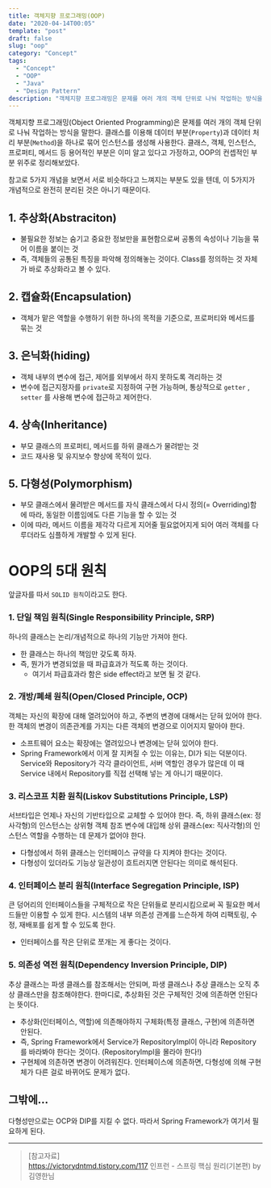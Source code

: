 ```yaml
---
title: 객체지향 프로그래밍(OOP)
date: "2020-04-14T00:05"
template: "post"
draft: false
slug: "oop"
category: "Concept"
tags:
  - "Concept"
  - "OOP"
  - "Java"
  - "Design Pattern"
description: "객체지향 프로그래밍은 문제를 여러 개의 객체 단위로 나눠 작업하는 방식을 말한다. 객체지향 프로그래밍의 5대 개념인 추상화, 캡슐화, 은닉화, 상속, 다형성에 대해 정리해본다."
---
```


객체지향 프로그래밍(Object Oriented Programming)은 문제를 여러 개의 객체 단위로 나눠 작업하는 방식을 말한다. 클래스를 이용해 데이터 부분(`Property`)과 데이터 처리 부분(`Method`)을 하나로 묶어 인스턴스를 생성해 사용한다. 클래스, 객체, 인스턴스, 프로퍼티, 메서드 등 용어적인 부분은 이미 알고 있다고 가정하고, OOP의 컨셉적인 부분 위주로 정리해보았다.

참고로 5가지 개념을 보면서 서로 비슷하다고 느껴지는 부분도 있을 텐데, 이 5가지가 개념적으로 완전히 분리된 것은 아니기 때문이다.

## 1. 추상화(Abstraciton)
- 불필요한 정보는 숨기고 중요한 정보만을 표현함으로써 공통의 속성이나 기능을 묶어 이름을 붙이는 것
- 즉, 객체들의 공통된 특징을 파악해 정의해놓는 것이다. Class를 정의하는 것 자체가 바로 추상화라고 볼 수 있다.

## 2. 캡슐화(Encapsulation)
- 객체가 맡은 역할을 수행하기 위한 하나의 목적을 기준으로, 프로퍼티와 메서드를 묶는 것

## 3. 은닉화(hiding)
- 객체 내부의 변수에 접근, 제어를 외부에서 하지 못하도록 격리하는 것
- 변수에 접근지정자를 `private`로 지정하여 구현 가능하며, 통상적으로 `getter` , `setter` 를 사용해 변수에 접근하고 제어한다.

## 4. 상속(Inheritance)
- 부모 클래스의 프로퍼티, 메서드를 하위 클래스가 물려받는 것
- 코드 재사용 및 유지보수 향상에 목적이 있다.

## 5. 다형성(Polymorphism)
- 부모 클래스에서 물려받은 메서드를 자식 클래스에서 다시 정의(= Overriding)함에 따라, 동일한 이름임에도 다른 기능을 할 수 있는 것
- 이에 따라, 메서드 이름을 제각각 다르게 지어줄 필요없어지게 되어 여러 객체를 다루더라도 심플하게 개발할 수 있게 된다.

# OOP의 5대 원칙
앞글자를 따서 `SOLID 원칙`이라고도 한다.

### 1. 단일 책임 원칙(Single Responsibility Principle, SRP)
하나의 클래스는 논리/개념적으로 하나의 기능만 가져야 한다.

- 한 클래스는 하나의 책임만 갖도록 하자.
- 즉, 뭔가가 변경되었을 때 파급효과가 적도록 하는 것이다.
  * 여기서 파급효과라 함은 side effect라고 보면 될 것 같다.

### 2. 개방/폐쇄 원칙(Open/Closed Principle, OCP)
객체는 자신의 확장에 대해 열려있어야 하고, 주변의 변경에 대해서는 닫혀 있어야 한다. 한 객체의 변경이 의존관계를 가지는 다른 객체의 변경으로 이어지지 말아야 한다.

- 소프트웨어 요소는 확장에는 열려있으나 변경에는 닫혀 있어야 한다.
- Spring Framework에서 이게 잘 지켜질 수 있는 이유는, DI가 되는 덕분이다. Service와 Repository가 각각 클라이언트, 서버 역할인 경우가 많은데 이 때 Service 내에서 Repository를 직접 선택해 넣는 게 아니기 때문이다.

### 3. 리스코프 치환 원칙(Liskov Substitutions Principle, LSP)
서브타입은 언제나 자신의 기반타입으로 교체할 수 있어야 한다. 즉, 하위 클래스(ex: 정사각형)의 인스턴스는 상위형 객체 참조 변수에 대입해 상위 클래스(ex: 직사각형)의 인스턴스 역할을 수행하는 데 문제가 없어야 한다.

- 다형성에서 하위 클래스는 인터페이스 규약을 다 지켜야 한다는 것이다.
- 다형성이 있더라도 기능상 일관성이 흐트러지면 안된다는 의미로 해석된다.

### 4. 인터페이스 분리 원칙(Interface Segregation Principle, ISP)
큰 덩어리의 인터페이스들을 구체적으로 작은 단위들로 분리시킴으로써 꼭 필요한 메서드들만 이용할 수 있게 한다. 시스템의 내부 의존성 관계를 느슨하게 하여 리팩토링, 수정, 재배포를 쉽게 할 수 있도록 한다.

- 인터페이스를 작은 단위로 쪼개는 게 좋다는 것이다.

### 5. 의존성 역전 원칙(Dependency Inversion Principle, DIP)
추상 클래스는 파생 클래스를 참조해서는 안되며, 파생 클래스나 추상 클래스는 오직 추상 클래스만을 참조해야한다. 한마디로, 추상화된 것은 구체적인 것에 의존하면 안된다는 뜻이다.

- 추상화(인터페이스, 역할)에 의존해야하지 구체화(특정 클래스, 구현)에 의존하면 안된다.
- 즉, Spring Framework에서 Service가 RepositoryImpl이 아니라 Repository를 바라봐야 한다는 것이다. (RepositoryImpl을 몰라야 한다!)
- 구현체에 의존하면 변경이 어려워진다. 인터페이스에 의존하면, 다형성에 의해 구현체가 다른 걸로 바뀌어도  문제가 없다.

## 그밖에...
다형성만으로는 OCP와 DIP를 지킬 수 없다. 따라서 Spring Framework가 여기서 필요하게 된다.

---

> [참고자료]  
> https://victorydntmd.tistory.com/117
> 인프런 - 스프링 핵심 원리(기본편) by 김영한님  